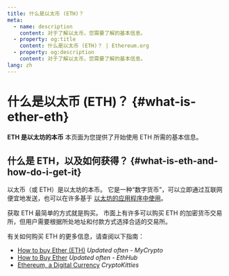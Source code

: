 ```yaml
---
title: 什么是以太币 (ETH)？
meta:
  - name: description
    content: 对于了解以太币，您需要了解的基本信息。
  - property: og:title
    content: 什么是以太币 (ETH)？ | Ethereum.org
  - property: og:description
    content: 对于了解以太币，您需要了解的基本信息。
lang: zh
---
```


# 什么是以太币 (ETH)？ {#what-is-ether-eth}

<div class="featured">

**ETH 是以太坊的本币** 本页面为您提供了开始使用 ETH 所需的基本信息。

</div>

## 什么是 ETH，以及如何获得？ {#what-is-eth-and-how-do-i-get-it}

以太币（或 ETH）是以太坊的本币。 它是一种“数字货币”，可以立即通过互联网便宜地发送，也可以在许多基于 [以太坊的应用程序中使用](/zh/dapps/)。

获取 ETH 最简单的方式就是购买。 市面上有许多可以购买 ETH 的加密货币交易所，但用户需要根据所处地址和付款方式选择合适的交易所。

有关如何购买 ETH 的更多信息，请查阅以下指南：

- [How to buy Ether (ETH)](https://support.mycrypto.com/how-to/getting-started/how-to-buy-ether-with-usd) _Updated often - MyCrypto_
- [How to Buy Ether](https://docs.ethhub.io/using-ethereum/how-to-buy-ether/) _Updated often - EthHub_
- [Ethereum, a Digital Currency](https://www.cryptokitties.co/faq#ethereum-a-digital-currency) _CryptoKitties_
